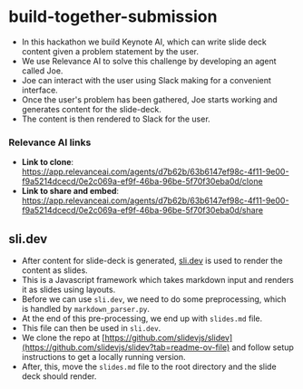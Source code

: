 # build-together-submission

- In this hackathon we build Keynote AI, which can write slide deck content given a problem statement by the user.
- We use Relevance AI to solve this challenge by developing an agent called Joe.
- Joe can interact with the user using Slack making for a convenient interface.
- Once the user's problem has been gathered, Joe starts working and generates content for the slide-deck.
- The content is then rendered to Slack for the user.

### Relevance AI links
- **Link to clone**: https://app.relevanceai.com/agents/d7b62b/63b6147ef98c-4f11-9e00-f9a5214dcecd/0e2c069a-ef9f-46ba-96be-5f70f30eba0d/clone
- **Link to share and embed**: https://app.relevanceai.com/agents/d7b62b/63b6147ef98c-4f11-9e00-f9a5214dcecd/0e2c069a-ef9f-46ba-96be-5f70f30eba0d/share

## sli.dev
- After content for slide-deck is generated, [sli.dev](https://sli.dev) is used to render the content as slides.
- This is a Javascript framework which takes markdown input and renders it as slides using layouts.
- Before we can use `sli.dev`, we need to do some preprocessing, which is handled by `markdown_parser.py`.
- At the end of this pre-processing, we end up with `slides.md` file.
- This file can then be used in `sli.dev`.
- We clone the repo at [https://github.com/slidevjs/slidev](https://github.com/slidevjs/slidev?tab=readme-ov-file) and follow setup instructions to get a locally running version.
- After, this, move the `slides.md` file to the root directory and the slide deck should render.

